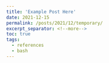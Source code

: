 ```yaml
---
title: 'Example Post Here'
date: 2021-12-15
permalink: /posts/2021/12/temporary/
excerpt_separator: <!--more-->
toc: true
tags:
  - references
  - bash
---
```



<!--more-->
